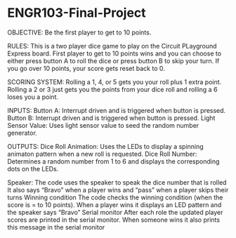 # ENGR103-Final-Project
OBJECTIVE: Be the first player to get to 10 points.

RULES: This is a two player dice game to play on the Circuit PLayground Express board. First player to get to 10 points wins and you can choose to either press button A to roll the dice or press button B to skip your turn. If you go over 10 points, your score gets reset back to 0. 

SCORING SYSTEM: Rolling a 1, 4, or 5 gets you your roll plus 1 extra point. Rolling a 2 or 3 just gets you the points from your dice roll and rolling a 6 loses you a point.

INPUTS: 
  Button A: Interrupt driven and is triggered when button is pressed.
  Button B: Interrupt driven and is triggered when button is pressed.
  Light Sensor Value: Uses light sensor value to seed the random number generator.

OUTPUTS: 
  Dice Roll Animation: Uses the LEDs to display a spinning animaton pattern when a new roll is requested.
  Dice Roll Number: Determines a random number from 1 to 6 and displays the corresponding dots on the LEDs.
  

Speaker:
The code uses the speaker to speak the dice number that is rolled
It also says “Bravo” when a player wins and “pass” when a player skips their turns
Winning condition
The code checks the winning condition (when the score is = to 10 points).
When a player wins it displays an LED pattern and the speaker says “Bravo”
Serial monitor 
After each role the updated player scores are printed in the serial monitor.
When someone wins it also prints this message in the serial monitor



